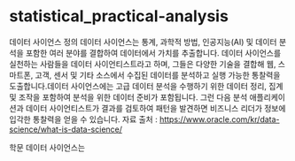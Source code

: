 # statistical_practical-analysis

데이터 사이언스 정의
데이터 사이언스는 통계, 과학적 방법, 인공지능(AI) 및 데이터 분석을 포함한 여러 분야를 결합하여 데이터에서 가치를 추출합니다. 데이터 사이언스를 실천하는 사람들을 데이터 사이언티스트라고 하며, 그들은 다양한 기술을 결합해 웹, 스마트폰, 고객, 센서 및 기타 소스에서 수집된 데이터를 분석하고 실행 가능한 통찰력을 도출합니다.데이터 사이언스에는 고급 데이터 분석을 수행하기 위한 데이터 정리, 집계 및 조작을 포함하여 분석을 위한 데이터 준비가 포함됩니다. 그런 다음 분석 애플리케이션과 데이터 사이언티스트가 결과를 검토하여 패턴을 발견하면 비즈니스 리더가 정보에 입각한 통찰력을 얻을 수 있습니다. 
자료 출처 : https://www.oracle.com/kr/data-science/what-is-data-science/

학문 데이터 사이언스는  
